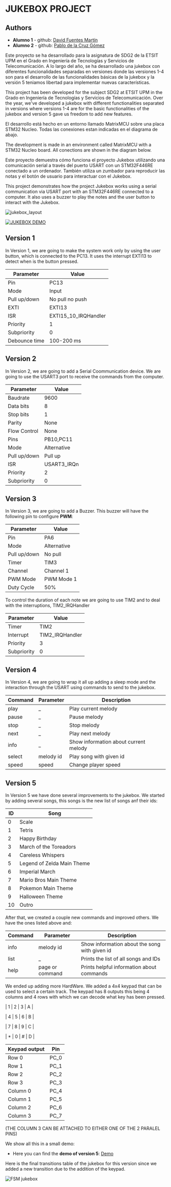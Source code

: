# JUKEBOX PROJECT


## Authors

* **Alumno 1** - github: [David Fuentes Martín](https://github.com/dawfunes)
* **Alumno 2** - github: [Pablo de la Cruz Gómez](https://github.com/Zohard02)

Este proyecto se ha desarrollado para la asignatura de SDG2 de la ETSIT UPM en el Grado en Ingeniería de Tecnologías y Servicios de Telecomunicación. A lo largo del año, se ha desarrollado una jukebox con diferentes funcionalidades separadas en versiones donde las versiones 1-4 son para el desarrollo de las funcionalidades básicas de la jukebox y la versión 5 teniamos libertad para implementar nuevas características.

This project has been developed for the subject SDG2 at ETSIT UPM in the Grado en Ingeniería de Tecnologías y Servicios de Telecomunicación. Over the year, we've developed a jukebox with different functionalities separated in versions where versions 1-4 are for the basic functionalities of the jukebox and version 5 gave us freedom to add new features.

El desarrollo está hecho en un entorno llamado MatrixMCU sobre una placa STM32 Nucleo. Todas las conexiones estan indicadas en el diagrama de abajo.

The development is made in an environment called MatrixMCU with a STM32 Nucleo board. All conections are shown in the diagram below.

Este proyecto demuestra cómo funciona el proyecto Jukebox utilizando una comunicación serial a través del puerto USART con un STM32F446RE conectado a un ordenador. También utiliza un zumbador para reproducir las notas y el botón de usuario para interactuar con el Jukebox.

This project demonstrates how the project Jukebox works using a serial communication via USART port with an STM32F446RE connected to a computer. It also uses a buzzer to play the notes and the user button to interact with the Jukebox.


![jukebox_layout](docs/assets/imgs/SDG2_JUKEBOX_bb.png)

[![JUKEBOX DEMO](https://img.youtube.com/vi/SfbigEKjXdg/0.jpg)](https://www.youtube.com/watch?v=SfbigEKjXdg)



## Version 1
In Version 1, we are going to make the system work only by using the user button, which is connected to the PC13. It uses the interrupt EXTI13 to detect when is the button pressed.

| Parameter     | Value                 |
| ------------- | --------------------- |
| Pin           | PC13                  |
| Mode          | Input                 |
| Pull up/down  | No pull no push       |
| EXTI          | EXTI13                |
| ISR           | EXTI15_10_IRQHandler  |
| Priority      | 1                     |
| Subpriority   | 0                     |
| Debounce time | 100-200 ms            |

## Version 2
In Version 2, we are going to add a Serial Coommunication device. We are going to use the USART3 port to receive the commands from the computer.

| Parameter    | Value       |
| ------------ | ----------- |
| Baudrate     | 9600        |
| Data bits    | 8           |
| Stop bits    | 1           |
| Parity       | None        |
| Flow Control | None        |
| Pins         | PB10,PC11   |
| Mode         | Alternative |
| Pull up/down | Pull up     |
| ISR          | USART3_IRQn |
| Priority     | 2           |
| Subpriority  | 0           |

## Version 3
In Version 3, we are going to add a Buzzer. This buzzer will have the following pin to configure **PWM**:

| Parameter    | Value       |
| ------------ | ----------- |
| Pin          | PA6         |
| Mode         | Alternative |
| Pull up/down | No pull     |
| Timer        | TIM3        |
| Channel      | Channel 1   |
| PWM Mode     | PWM Mode 1  |
| Duty Cycle   | 50%         |

To control the duration of each note we are going to use TIM2 and to deal with the interruptions, TIM2_IRQHandler

| Parameter    | Value           |
| ------------ | --------------- |
| Timer        | TIM2            |
| Interrupt    | TIM2_IRQHandler |
| Priority     | 3               |
| Subpriority  | 0               |

## Version 4
In Version 4, we are going to wrap it all up adding a sleep mode and the interaction through the USART using commands to send to the jukebox.

| Command      | Parameter  | Description                           |
| ------------ | ---------- | ------------------------------------- |
| play         | _          | Play current melody                   |
| pause        | _          | Pause melody                          |
| stop         | _          | Stop melody                           |
| next         | _          | Play next melody                      |
| info         | _          | Show information about current melody |
| select       | melody id  | Play song with given id               |
| speed        | speed      | Change player speed                   |


## Version 5
In Version 5 we have done several improvements to the jukebox.
We started by adding several songs, this songs is the new list of songs anf their ids:

| ID  | Song                       |
| --- | -------------------------- |
| 0   | Scale                      |
| 1   | Tetris                     |
| 2   | Happy Birthday             |
| 3   | March of the Toreadors     |
| 4   | Careless Whispers          |
| 5   | Legend of Zelda Main Theme |
| 6   | Imperial March             |
| 7   | Mario Bros Main Theme      |
| 8   | Pokemon Main Theme         |
| 9   | Halloween Theme            |
| 10  | Outro                      |

After that, we created a couple new commands and improved others. We have the ones listed above and:

| Command  | Parameter       | Description                                   |
| -------- | --------------- | --------------------------------------------- |
| info     | melody id       | Show information about the song with given id |
| list     | _               | Prints the list of all songs and IDs          |
| help     | page or command | Prints helpful information about commands     |

We ended up adding more HardWare. We added a 4x4 keypad that can be used to select a certain track. The keypad has 8 outputs this being 4 columns and 4 rows with which we can decode what key has been pressed.

| 1 | 2 | 3 | A | 

| 4 | 5 | 6 | B |

| 7 | 8 | 9 | C |

| * | 0 | # | D |


| Keypad output | Pin  |
| ------------- | ---- |
| Row 0         | PC_0 |
| Row 1         | PC_1 |
| Row 2         | PC_2 |
| Row 3         | PC_3 |
| Column 0      | PC_4 |
| Column 1      | PC_5 |
| Column 2      | PC_6 |
| Column 3      | PC_7 |

(THE COLUMN 3 CAN BE ATTACHED TO EITHER ONE OF THE 2 PARALEL PINS)

We show all this in a small demo:
* Here you can find the **demo of version 5**: [Demo](https://youtu.be/YkYIZ_hYPwY)

Here is the final transitions table of the jukebox for this version since we added a new transition due to the addition of the keypad.

![FSM jukebox](docs/assets/imgs/fsm_jukebox_state_machine.png)
